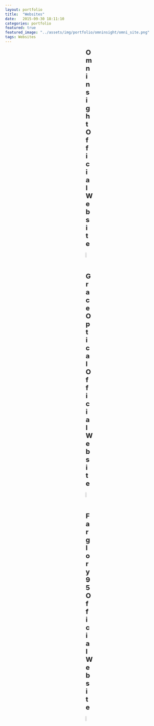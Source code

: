 ```yaml
---
layout: portfolio
title:  "Websites"
date:   2015-09-30 18:11:10
categories: portfolio
featured: true
featured_image: "../assets/img/portfolio/omninsight/omni_site.png"
tags: Websites
---
```


<div style="padding: 0 15rem 4rem 15rem">
<ul class="task-list">
  <!--<li id="Admatrix">
    <strong>Admatrix (processing)</strong>
    <ul class="task-info">
      <li>Backend: PHP, mySQL, AWS</li>
      <li>Frontend: React.js, Redux, webpack, D3.js</li>
    </ul>
  </li>-->

  <li id="Omninsight">
    <strong>Omninsight Official Website</strong>
    <p class="article-section">    
      <a href="http://omninsight.io/"  target="_blank">
        <img src="../assets/img/portfolio/omninsight/omni_site.png">    
      </a>
    </p>
  </li>
  <li id="GraceOptical">
    <strong>Grace Optical Official Website</strong>
    <p class="article-section">
          <a href="http://54.255.133.209/"  target="_blank">
        <img src="../assets/img/portfolio/omninsight/grace_optical.png">    
      </a>
    </p>
  </li>
  <li id="Farglory95">
    <strong>Farglory 95 Official Website</strong>
    <p class="article-section">
      <a href="http://95rich.farglory-realty.com.tw/index.php/zh/index/"  target="_blank">
        <img src="../assets/img/portfolio/omninsight/farglory95.png">    
      </a>
    </p>
  </li>

</ul>
</div>

<style>
  .summery{
    margin-left: 2rem;
    font-size: 18px;
    margin-bottom: 2rem;
  }

  .task-list > li{
    margin-bottom: 3rem;
  }

  .task-list > li > strong{
    font-size: 22px;
  }  

  .task-info{
    font-size: 16px;
    list-style: none;
    padding: 0.5rem 1rem;
    margin: 0.5rem 0 1rem 0;
    color: lightslategray;
    border: 1px solid rgba(119,136,153, 0.6);
    border-radius: 5px;
    background: rgba(119,136,153, 0.05);
  }

  .task-info a{
    color: lightslategray;
    text-decoration: underline;
  }

  .task-info a:hover{
    color: lightcoral;
  }

  .article-section{
    margin: 1rem 0;
  }

  img{
    box-shadow: 0 0 5px #cccccc;
  }
</style>